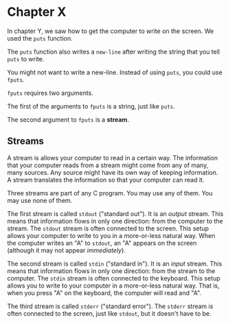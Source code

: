 Chapter X
=========

In chapter Y, we saw how to get the computer to
write on the screen. We used the `puts` function.



The `puts` function also writes a `new-line` after writing
the string that you tell `puts` to write.

You might not want to write a new-line.
Instead of using `puts`, you could use `fputs`.

`fputs` requires two arguments.

The first of the arguments to `fputs` is a string, just like `puts`.

The second argument to `fputs` is a **stream**.

Streams
-------

A stream is allows your computer to read in a certain way.
The information that your computer reads from a stream
might come from any of many, many sources.
Any source might have its own way of keeping information.
A stream translates the information so that your computer can read it.

Three streams are part of any C program.
You may use any of them.
You may use none of them.

The first stream is called `stdout` ("standard out").
It is an _output_ stream.
This means that information flows in only one direction:
from the computer to the stream.
The `stdout` stream is often connected to the screen.
This setup allows your computer to write to you in
a more-or-less natural way.
When the computer writes an "A" to `stdout`, an "A"
appears on the screen (although it may not appear _immediately_).

The second stream is called `stdin` ("standard in").
It is an _input_ stream.
This means that information flows in only one direction:
from the stream to the computer.
The `stdin` stream is often connected to the keyboard.
This setup allows you to write to your computer in
a more-or-less natural way.
That is, when you press "A" on the keyboard, the computer will read and "A".

The third stream is called `stderr` ("standard error").
The `stderr` stream is often connected to the screen,
just like `stdout`, but it doesn't have to be.


